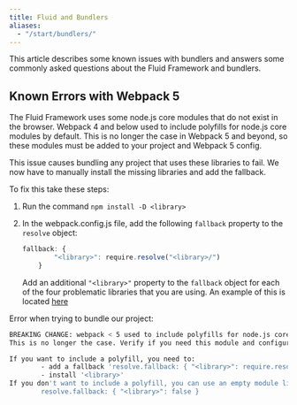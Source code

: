 ```yaml
---
title: Fluid and Bundlers
aliases:
  - "/start/bundlers/"
---
```


This article describes some known issues with bundlers and answers some commonly asked questions about the Fluid
Framework and bundlers.

## Known Errors with Webpack 5
The Fluid Framework uses some node.js core modules that do not exist in the browser. Webpack 4 and below used to include polyfills for node.js core modules by default. This is no longer the case in Webpack 5 and beyond, so these modules must be added to your project and Webpack 5 config.

This issue causes bundling any project that uses these libraries to fail. We now have to manually install the missing libraries and add the fallback.

To fix this take these steps:

1. Run the command `npm install -D <library>`
2. In the webpack.config.js file, add the following `fallback` property to the `resolve` object:

    ```javascript
    fallback: {
            "<library>": require.resolve("<library>/")
        }
    ```

    Add an additional `"<library>"` property to the `fallback` object for each of the four problematic libraries that you are using. An example of this is located [here](https://github.com/microsoft/FluidFramework/blob/a4c38234a920abe9b54b1c26a14c0a8e430cd3fa/packages/tools/webpack-fluid-loader/webpack.config.js#L37)

Error when trying to bundle our project:
```bash
BREAKING CHANGE: webpack < 5 used to include polyfills for node.js core modules by default.
This is no longer the case. Verify if you need this module and configure a polyfill for it.

If you want to include a polyfill, you need to:
        - add a fallback 'resolve.fallback: { "<library>": require.resolve("<library>/") }'
        - install '<library>'
If you don't want to include a polyfill, you can use an empty module like this:
        resolve.fallback: { "<library>": false }
```
